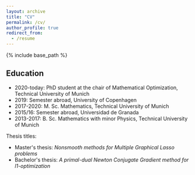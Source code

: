 ```yaml
---
layout: archive
title: "CV"
permalink: /cv/
author_profile: true
redirect_from:
  - /resume
---
```


{% include base_path %}


Education
--------------



* 2020-today:   PhD student at the chair of Mathematical Optimization, Technical University of Munich
* 2019:         Semester abroad, University of Copenhagen
* 2017-2020:    M. Sc. Mathematics, Technical University of Munich
* 2015/16:      Semester abroad, Universidad de Granada
* 2013-2017:    B. Sc. Mathematics with minor Physics, Technical University of Munich



Thesis titles:

* Master's thesis:   *Nonsmooth methods for Multiple Graphical Lasso problems*
* Bachelor's thesis: *A primal-dual Newton Conjugate Gradient method for l1-optimization*
